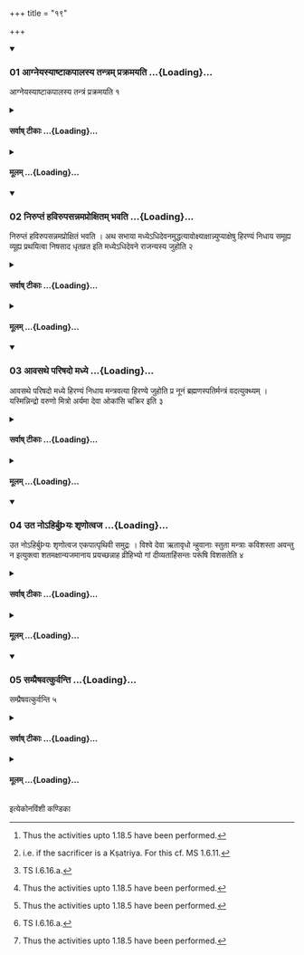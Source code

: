 +++
title = "१९"

+++

<div class="js_include" includetitle="true" newlevelforh1="3" unfilled url="/vedAH_yajuH/taittirIyam/sUtram/ApastambaH/shrautam/vishvAsa-prastutiH/05/19/01_AgneyasyAShTAkapAlasya_tantram_prakramayati.md">
<details open><summary><h3>01 आग्नेयस्याष्टाकपालस्य तन्त्रम् प्रक्रमयति ...{Loading}...</h3></summary>

आग्नेयस्याष्टाकपालस्य तन्त्रं प्रक्रमयति १
</details>
</div>
<div class="js_include collapsed" newlevelforh1="4" title="सर्वाष् टीकाः" unfilled url="/vedAH_yajuH/taittirIyam/sUtram/ApastambaH/shrautam/sarvASh_TIkAH/05/19/01_AgneyasyAShTAkapAlasya_tantram_prakramayati.md">
<details><summary><h4>सर्वाष् टीकाः ...{Loading}...</h4></summary>
<details><summary>थिते</summary>

1. The Adhvaryu starts the paradigm of the (sacrificial bread prepared) on eight potsherds, for Agni.
</details>
</details>
</div>
<div class="js_include collapsed" newlevelforh1="4" title="मूलम्" unfilled url="/vedAH_yajuH/taittirIyam/sUtram/ApastambaH/shrautam/mUlam/05/19/01_AgneyasyAShTAkapAlasya_tantram_prakramayati.md">
<details><summary><h4>मूलम् ...{Loading}...</h4></summary>

आग्नेयस्याष्टाकपालस्य तन्त्रं प्रक्रमयति १
</details>
</div>
<div class="js_include" includetitle="true" newlevelforh1="3" unfilled url="/vedAH_yajuH/taittirIyam/sUtram/ApastambaH/shrautam/vishvAsa-prastutiH/05/19/02_niruptaM_havirupasannamaproxitam_bhavati.md">
<details open><summary><h3>02 निरुप्तं हविरुपसन्नमप्रोक्षितम् भवति ...{Loading}...</h3></summary>

निरुप्तं हविरुपसन्नमप्रोक्षितं भवति । अथ सभाया मध्येऽधिदेवनमुद्धत्यावोक्ष्याक्षान्न्युप्याक्षेषु हिरण्यं निधाय समूह्य व्यूह्य प्रथयित्वा निषसाद धृतव्रत इति मध्येऽधिदेवने राजन्यस्य जुहोति २
</details>
</div>
<div class="js_include collapsed" newlevelforh1="4" title="सर्वाष् टीकाः" unfilled url="/vedAH_yajuH/taittirIyam/sUtram/ApastambaH/shrautam/sarvASh_TIkAH/05/19/02_niruptaM_havirupasannamaproxitam_bhavati.md">
<details><summary><h4>सर्वाष् टीकाः ...{Loading}...</h4></summary>
<details><summary>थिते</summary>

2. While (the material for the above-mentioned) oblation has been poured out, kept ready but (water) is not sprinkled upon it,[^1] then having dug out gambling-place in the middle of the hall (by means of the wooden sword i.e. Sphya), having sprinkled water with the palm downwards, upon it, having thrown dice, having placed gold upon the dice, having brought the dice together and then having separated them, having spread them, he offers a libation for a Kṣatriya-sacrificer[^2] on the middle of the gambling-place with ni ṣasāda dhr̥tavrataḥ...[^3]  

[^1]: Thus the activities upto 1.18.5 have been performed.  

[^2]: i.e. if the sacrificer is a Kṣatriya. For this cf. MS 1.6.11.  

[^3]: TS I.6.16.a.
</details>
</details>
</div>
<div class="js_include collapsed" newlevelforh1="4" title="मूलम्" unfilled url="/vedAH_yajuH/taittirIyam/sUtram/ApastambaH/shrautam/mUlam/05/19/02_niruptaM_havirupasannamaproxitam_bhavati.md">
<details><summary><h4>मूलम् ...{Loading}...</h4></summary>

निरुप्तं हविरुपसन्नमप्रोक्षितं भवति । अथ सभाया मध्येऽधिदेवनमुद्धत्यावोक्ष्याक्षान्न्युप्याक्षेषु हिरण्यं निधाय समूह्य व्यूह्य प्रथयित्वा निषसाद धृतव्रत इति मध्येऽधिदेवने राजन्यस्य जुहोति २
</details>
</div>
<div class="js_include" includetitle="true" newlevelforh1="3" unfilled url="/vedAH_yajuH/taittirIyam/sUtram/ApastambaH/shrautam/vishvAsa-prastutiH/05/19/03_Avasathe_pariShado_madhye.md">
<details open><summary><h3>03 आवसथे परिषदो मध्ये ...{Loading}...</h3></summary>

आवसथे परिषदो मध्ये हिरण्यं निधाय मन्त्रवत्या हिरण्ये जुहोति प्र नूनं ब्रह्मणस्पतिर्मन्त्रं वदत्युक्थ्यम् । यस्मिन्निन्द्रो वरुणो मित्रो अर्यमा देवा ओकांसि चक्रिर इति ३
</details>
</div>
<div class="js_include collapsed" newlevelforh1="4" title="सर्वाष् टीकाः" unfilled url="/vedAH_yajuH/taittirIyam/sUtram/ApastambaH/shrautam/sarvASh_TIkAH/05/19/03_Avasathe_pariShado_madhye.md">
<details><summary><h4>सर्वाष् टीकाः ...{Loading}...</h4></summary>
<details><summary>थिते</summary>

3. In the Guest-house, having kept gold in the middle of the gathering, he offers a libation of ghee on the gold with a verse containing the word mantra viz. pra nūnaṁ brahmaṇa-spatiḥ...[^1]  

[^1]: For this Sūtra as well as the verse cf. KS VIII.7.
</details>
</details>
</div>
<div class="js_include collapsed" newlevelforh1="4" title="मूलम्" unfilled url="/vedAH_yajuH/taittirIyam/sUtram/ApastambaH/shrautam/mUlam/05/19/03_Avasathe_pariShado_madhye.md">
<details><summary><h4>मूलम् ...{Loading}...</h4></summary>

आवसथे परिषदो मध्ये हिरण्यं निधाय मन्त्रवत्या हिरण्ये जुहोति प्र नूनं ब्रह्मणस्पतिर्मन्त्रं वदत्युक्थ्यम् । यस्मिन्निन्द्रो वरुणो मित्रो अर्यमा देवा ओकांसि चक्रिर इति ३
</details>
</div>
<div class="js_include" includetitle="true" newlevelforh1="3" unfilled url="/vedAH_yajuH/taittirIyam/sUtram/ApastambaH/shrautam/vishvAsa-prastutiH/05/19/04_uta_no-hirbuyaH_shRNotvaja.md">
<details open><summary><h3>04 उत नोऽहिर्बुÞयः शृणोत्वज ...{Loading}...</h3></summary>

उत नोऽहिर्बुÞयः शृणोत्वज एकपात्पृथिवी समुद्रः । विश्वे देवा ऋतावृधो न्हुवानाः स्तुता मन्त्राः कविशस्ता अवन्तु न इत्युक्त्वा शतमक्षान्यजमानाय प्रयच्छन्नाह व्रीहिभ्यो गां दीव्यताहिंसन्तः परूंषि विशसतेति ४
</details>
</div>
<div class="js_include collapsed" newlevelforh1="4" title="सर्वाष् टीकाः" unfilled url="/vedAH_yajuH/taittirIyam/sUtram/ApastambaH/shrautam/sarvASh_TIkAH/05/19/04_uta_no-hirbuyaH_shRNotvaja.md">
<details><summary><h4>सर्वाष् टीकाः ...{Loading}...</h4></summary>
<details><summary>थिते</summary>

4. Having said uta no'hir budhnyaḥ śrṇotu...[^1] giving a hundred dice to the sacrificer, he says (to the gamblers) “Do you gamble away the cow for the sake of rice-grains; without killing (the cow) divide its limbs”. [^3]  

[^1]: Cp. RV VI.50.14.  

[^2]: Cf. MS I.6.11.  

[^3]: Cf. MS 1.6.11. The cow is not killed. But the limbs of it won by the gamblers are substituted by rice-portions.
</details>
</details>
</div>
<div class="js_include collapsed" newlevelforh1="4" title="मूलम्" unfilled url="/vedAH_yajuH/taittirIyam/sUtram/ApastambaH/shrautam/mUlam/05/19/04_uta_no-hirbuyaH_shRNotvaja.md">
<details><summary><h4>मूलम् ...{Loading}...</h4></summary>

उत नोऽहिर्बुÞयः शृणोत्वज एकपात्पृथिवी समुद्रः । विश्वे देवा ऋतावृधो न्हुवानाः स्तुता मन्त्राः कविशस्ता अवन्तु न इत्युक्त्वा शतमक्षान्यजमानाय प्रयच्छन्नाह व्रीहिभ्यो गां दीव्यताहिंसन्तः परूंषि विशसतेति ४
</details>
</div>
<div class="js_include" includetitle="true" newlevelforh1="3" unfilled url="/vedAH_yajuH/taittirIyam/sUtram/ApastambaH/shrautam/vishvAsa-prastutiH/05/19/05_sampraiShavatkurvanti.md">
<details open><summary><h3>05 सम्प्रैषवत्कुर्वन्ति ...{Loading}...</h3></summary>

सम्प्रैषवत्कुर्वन्ति ५
</details>
</div>
<div class="js_include collapsed" newlevelforh1="4" title="सर्वाष् टीकाः" unfilled url="/vedAH_yajuH/taittirIyam/sUtram/ApastambaH/shrautam/sarvASh_TIkAH/05/19/05_sampraiShavatkurvanti.md">
<details><summary><h4>सर्वाष् टीकाः ...{Loading}...</h4></summary>
<details><summary>थिते</summary>

5. (The gamblers)[^1] do as per the order.  

[^1]: The sacrificer is included among these.
</details>
</details>
</div>
<div class="js_include collapsed" newlevelforh1="4" title="मूलम्" unfilled url="/vedAH_yajuH/taittirIyam/sUtram/ApastambaH/shrautam/mUlam/05/19/05_sampraiShavatkurvanti.md">
<details><summary><h4>मूलम् ...{Loading}...</h4></summary>

सम्प्रैषवत्कुर्वन्ति ५
</details>
</div>

  
इत्येकोनविंशी कण्डिका 
